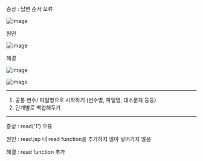 증상 : 답변 순서 오류

![image](https://user-images.githubusercontent.com/101780699/170636383-98dc55b5-4206-4583-9c03-1cf6e59b22f4.png)



원인

![image](https://user-images.githubusercontent.com/101780699/170636142-f2cba348-f9ad-497b-b502-52c2f24338a8.png)







해결

![image](https://user-images.githubusercontent.com/101780699/170636018-7268d228-3e2e-418b-bbec-093244147cc5.png)



![image](https://user-images.githubusercontent.com/101780699/170636260-3d245721-0ca7-4c4f-9fed-6ec0cb9f7996.png)





---

































1. 공통 변수/ 파일명으로 시작하기 (변수명, 파일명, 대소문자 등등)
2. 단계별로 백업해두기

































----































증상 : read('1') 오류

원인 : read.jsp 내 read function을 추가하지 않아 넣어가지 않음

해결 :  read function 추가

